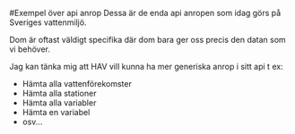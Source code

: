 #Exempel över api anrop
Dessa är de enda api anropen som idag görs på Sveriges vattenmiljö.

Dom är oftast väldigt specifika där dom bara ger oss precis den datan som vi behöver.

Jag kan tänka mig att HAV vill kunna ha mer generiska anrop i sitt api t ex:
* Hämta alla vattenförekomster
* Hämta alla stationer
* Hämta alla variabler
* Hämta en variabel
* osv...

